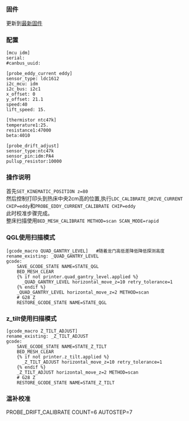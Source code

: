 ### 固件
更新到[最新固件](https://gitee.com/NBTP/idm-documents/tree/master/IDM%E5%9B%BA%E4%BB%B6(Main%20firmware))
### 配置
```
[mcu idm]
serial:
#canbus_uuid:

[probe_eddy_current eddy]
sensor_type: ldc1612
i2c_mcu: idm
i2c_bus: i2c1
x_offset: 0
y_offset: 21.1
speed:40
lift_speed: 15.

[thermistor ntc47k]
temperature1:25.
resistance1:47000
beta:4010

[probe_drift_adjust]
sensor_type:ntc47k
sensor_pin:idm:PA4
pullup_resistor:10000
```
###  操作说明
首先`SET_KINEMATIC_POSITION z=80`  
然后控制打印头到热床中央2cm高的位置,执行`LDC_CALIBRATE_DRIVE_CURRENT CHIP=eddy`和`PROBE_EDDY_CURRENT_CALIBRATE CHIP=eddy`  
此时校准步骤完成。  
整床扫描使用`BED_MESH_CALIBRATE METHOD=scan SCAN_MODE=rapid`  

### QGL使用扫描模式
```
[gcode_macro QUAD_GANTRY_LEVEL]   #随着龙门高低差降低降低探测高度
rename_existing: _QUAD_GANTRY_LEVEL
gcode:
    SAVE_GCODE_STATE NAME=STATE_QGL
    BED_MESH_CLEAR
    {% if not printer.quad_gantry_level.applied %}
      _QUAD_GANTRY_LEVEL horizontal_move_z=10 retry_tolerance=1
    {% endif %}
    _QUAD_GANTRY_LEVEL horizontal_move_z=2 METHOD=scan
    # G28 Z
    RESTORE_GCODE_STATE NAME=STATE_QGL
```
### z_tilt使用扫描模式
```
[gcode_macro Z_TILT_ADJUST]
rename_existing: _Z_TILT_ADJUST
gcode:
    SAVE_GCODE_STATE NAME=STATE_Z_TILT
    BED_MESH_CLEAR
    {% if not printer.z_tilt.applied %}
      _Z_TILT_ADJUST horizontal_move_z=10 retry_tolerance=1
    {% endif %}
    _Z_TILT_ADJUST horizontal_move_z=2 METHOD=scan
    # G28 Z
    RESTORE_GCODE_STATE NAME=STATE_Z_TILT
```
### 温补校准
PROBE_DRIFT_CALIBRATE COUNT=6 AUTOSTEP=7